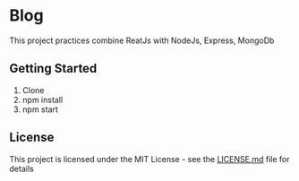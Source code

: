# Blog

This project practices combine ReatJs with NodeJs, Express, MongoDb

## Getting Started

1. Clone
2. npm install
3. npm start

## License

This project is licensed under the MIT License - see the [LICENSE.md](LICENSE.md) file for details



